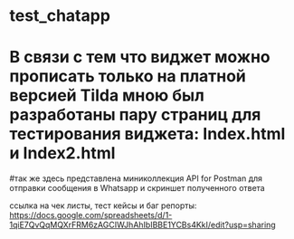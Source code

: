 # test_chatapp
# В связи c тем что виджет можно прописать только на платной версией Tilda мною был разработаны пару страниц для тестирования виджета: Index.html и Index2.html 

 #так же здесь представлена миниколлекция API for Postman для отправки сообщения в Whatsapp и скриншет полученного ответа

 ссылка на чек листы, тест кейсы и баг репорты: 
 https://docs.google.com/spreadsheets/d/1-1qiE7QvQqMQXrFRM6zAGCIWJhAhIbIBBE1YCBs4KkI/edit?usp=sharing